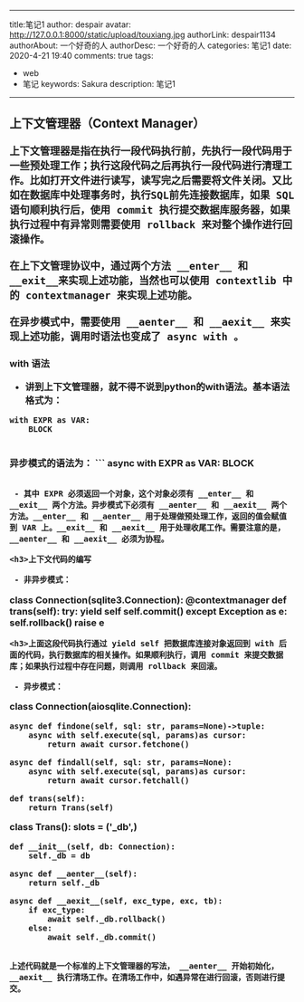 

---
title:笔记1
author: despair
avatar: http://127.0.0.1:8000/static/upload/touxiang.jpg
authorLink: despair1134
authorAbout: 一个好奇的人
authorDesc: 一个好奇的人
categories: 笔记1
date: 2020-4-21 19:40
comments: true
tags: 
 - web
 - 笔记
keywords: Sakura
description: 笔记1
---



<h2>上下文管理器（Context Manager）

```
上下文管理器是指在执行一段代码执行前，先执行一段代码用于一些预处理工作；执行这段代码之后再执行一段代码进行清理工作。比如打开文件进行读写，读写完之后需要将文件关闭。又比如在数据库中处理事务时，执行SQL前先连接数据库，如果 SQL 语句顺利执行后，使用 commit 执行提交数据库服务器，如果执行过程中有异常则需要使用 rollback 来对整个操作进行回滚操作。

在上下文管理协议中，通过两个方法 __enter__ 和 __exit__来实现上述功能，当然也可以使用 contextlib 中的 contextmanager 来实现上述功能。

在异步模式中，需要使用 __aenter__ 和 __aexit__ 来实现上述功能，调用时语法也变成了 async with 。

```

<h3>with 语法

 - 讲到上下文管理器，就不得不说到python的with语法。基本语法格式为：
```
with EXPR as VAR:
    BLOCK
    
```

<h3>异步模式的语法为：
```
async with EXPR as VAR:
    BLOCK
    
```
    
 - 其中 EXPR 必须返回一个对象，这个对象必须有 __enter__ 和 __exit__ 两个方法。异步模式下必须有 __aenter__ 和 __aexit__ 两个方法。__enter__ 和 __aenter__ 用于处理做预处理工作，返回的值会赋值到 VAR 上。__exit__ 和 __aexit__ 用于处理收尾工作。需要注意的是，__aenter__ 和 __aexit__ 必须为协程。

<h3>上下文代码的编写

 - 非异步模式：
```
class Connection(sqlite3.Connection):
    @contextmanager
    def trans(self):
        try:
            yield self
            self.commit()
        except Exception as e:
            self.rollback()
            raise e
            
```
<h3>上面这段代码执行通过 yield self 把数据库连接对象返回到 with 后面的代码，执行数据库的相关操作。如果顺利执行，调用 commit 来提交数据库；如果执行过程中存在问题，则调用 rollback 来回滚。

 - 异步模式：
```
class Connection(aiosqlite.Connection):

    async def findone(self, sql: str, params=None)->tuple:
        async with self.execute(sql, params)as cursor:
            return await cursor.fetchone()

    async def findall(self, sql: str, params=None):
        async with self.execute(sql, params)as cursor:
            return await cursor.fetchall()

    def trans(self):
        return Trans(self)

class Trans():
    __slots__ = ('_db',)

    def __init__(self, db: Connection):
        self._db = db

    async def __aenter__(self):
        return self._db

    async def __aexit__(self, exc_type, exc, tb):
        if exc_type:
            await self._db.rollback()
        else:
            await self._db.commit()
            
            
```
            
上述代码就是一个标准的上下文管理器的写法， __aenter__ 开始初始化，__aexit__ 执行清场工作。在清场工作中，如遇异常在进行回滚，否则进行提交。





